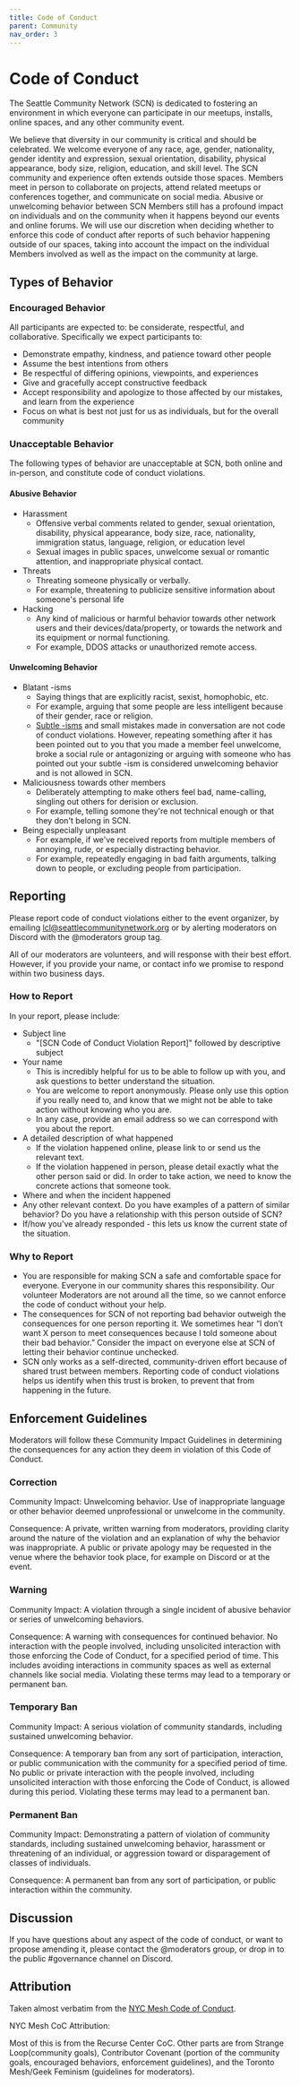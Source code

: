```yaml
---
title: Code of Conduct
parent: Community
nav_order: 3
---
```


# Code of Conduct

The Seattle Community Network (SCN) is dedicated to fostering an environment in which everyone can participate in our meetups, installs, online spaces, and any other community event.

We believe that diversity in our community is critical and should be celebrated. We welcome everyone of any race, age, gender, nationality, gender identity and expression, sexual orientation, disability, physical appearance, body size, religion, education, and skill level. The SCN community and experience often extends outside those spaces. Members meet in person to collaborate on projects, attend related meetups or conferences together, and communicate on social media. Abusive or unwelcoming behavior between SCN Members still has a profound impact on individuals and on the community when it happens beyond our events and online forums. We will use our discretion when deciding whether to enforce this code of conduct after reports of such behavior happening outside of our spaces, taking into account the impact on the individual Members involved as well as the impact on the community at large.

## Types of Behavior

### Encouraged Behavior

All participants are expected to: be considerate, respectful, and collaborative. Specifically we expect participants to:

- Demonstrate empathy, kindness, and patience toward other people
- Assume the best intentions from others
- Be respectful of differing opinions, viewpoints, and experiences
- Give and gracefully accept constructive feedback
- Accept responsibility and apologize to those affected by our mistakes, and learn from the experience
- Focus on what is best not just for us as individuals, but for the overall community

### Unacceptable Behavior

The following types of behavior are unacceptable at SCN, both online and in-person, and constitute code of conduct violations.

#### Abusive Behavior

- Harassment
	- Offensive verbal comments related to gender, sexual orientation, disability, physical appearance, body size, race, nationality, immigration status, language, religion, or education level
	- Sexual images in public spaces, unwelcome sexual or romantic attention, and inappropriate physical contact.
- Threats
	- Threating someone physically or verbally.
	- For example, threatening to publicize sensitive information about someone's personal life
- Hacking
	- Any kind of malicious or harmful behavior towards other network users and their devices/data/property, or towards the network and its equipment or normal functioning.
	- For example, DDOS attacks or unauthorized remote access.
#### Unwelcoming Behavior

- Blatant -isms
	- Saying things that are explicitly racist, sexist, homophobic, etc.
	- For example, arguing that some people are less intelligent because of their gender, race or religion.
	- [Subtle -isms](https://www.recurse.com/social-rules#no-subtle-isms) and small mistakes made in conversation are not code of conduct violations. However, repeating something after it has been pointed out to you that you made a member feel unwelcome, broke a social rule or antagonizing or arguing with someone who has pointed out your subtle -ism is considered unwelcoming behavior and is not allowed in SCN.
- Maliciousness towards other members
	- Deliberately attempting to make others feel bad, name-calling, singling out others for derision or exclusion.
	- For example, telling somone they're not technical enough or that they don't belong in SCN.
- Being especially unpleasant
	- For example, if we've received reports from multiple members of annoying, rude, or especially distracting behavior.
	- For example, repeatedly engaging in bad faith arguments, talking down to people, or excluding people from participation.

## Reporting

Please report code of conduct violations either to the event organizer, by emailing lcl@seattlecommunitynetwork.org or by alerting moderators on Discord with the @moderators group tag.

All of our moderators are volunteers, and will response with their best effort. However, if you provide your name, or contact info we promise to respond within two business days.

### How to Report

In your report, please include:

- Subject line
	- "[SCN Code of Conduct Violation Report]" followed by descriptive subject
- Your name
	- This is incredibly helpful for us to be able to follow up with you, and ask questions to better understand the situation.
	- You are welcome to report anonymously. Please only use this option if you really need to, and know that we might not be able to take action without knowing who you are.
	- In any case, provide an email address so we can correspond with you about the report.
- A detailed description of what happened
	- If the violation happened online, please link to or send us the relevant text.
	- If the violation happened in person, please detail exactly what the other person said or did. In order to take action, we need to know the concrete actions that someone took.
- Where and when the incident happened
- Any other relevant context. Do you have examples of a pattern of similar behavior? Do you have a relationship with this person outside of SCN?
- If/how you've already responded - this lets us know the current state of the situation.

### Why to Report
- You are responsible for making SCN a safe and comfortable space for everyone. Everyone in our community shares this responsibility. Our volunteer Moderators are not around all the time, so we cannot enforce the code of conduct without your help.
- The consequences for SCN of not reporting bad behavior outweigh the consequences for one person reporting it. We sometimes hear “I don’t want X person to meet consequences because I told someone about their bad behavior.” Consider the impact on everyone else at SCN of letting their behavior continue unchecked.
- SCN only works as a self-directed, community-driven effort because of shared trust between members. Reporting code of conduct violations helps us identify when this trust is broken, to prevent that from happening in the future.

## Enforcement Guidelines

Moderators will follow these Community Impact Guidelines in determining the consequences for any action they deem in violation of this Code of Conduct.

### Correction

Community Impact: Unwelcoming behavior. Use of inappropriate language or other behavior deemed unprofessional or unwelcome in the community.

Consequence: A private, written warning from moderators, providing clarity around the nature of the violation and an explanation of why the behavior was inappropriate. A public or private apology may be requested in the venue where the behavior took place, for example on Discord or at the event.

### Warning

Community Impact: A violation through a single incident of abusive behavior or series of unwelcoming behaviors.

Consequence: A warning with consequences for continued behavior. No interaction with the people involved, including unsolicited interaction with those enforcing the Code of Conduct, for a specified period of time. This includes avoiding interactions in community spaces as well as external channels like social media. Violating these terms may lead to a temporary or permanent ban.

### Temporary Ban

Community Impact: A serious violation of community standards, including sustained unwelcoming behavior.

Consequence: A temporary ban from any sort of participation, interaction, or public communication with the community for a specified period of time. No public or private interaction with the people involved, including unsolicited interaction with those enforcing the Code of Conduct, is allowed during this period. Violating these terms may lead to a permanent ban.

### Permanent Ban

Community Impact: Demonstrating a pattern of violation of community standards, including sustained unwelcoming behavior, harassment or threatening of an individual, or aggression toward or disparagement of classes of individuals.

Consequence: A permanent ban from any sort of participation, or public interaction within the community.

## Discussion

If you have questions about any aspect of the code of conduct, or want to propose amending it, please contact the @moderators group, or drop in to the public #governance channel on Discord.

## Attribution

Taken almost verbatim from the [NYC Mesh Code of Conduct](https://www.nycmesh.net/coc).

NYC Mesh CoC Attribution:

Most of this is from the Recurse Center CoC. Other parts are from Strange Loop(community goals), Contributor Covenant (portion of the community goals, encouraged behaviors, enforcement guidelines), and the Toronto Mesh/Geek Feminism (guidelines for moderators).
